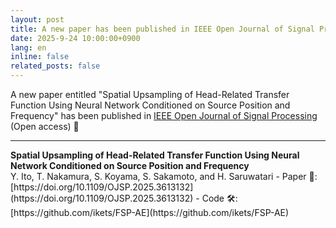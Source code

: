 ```yaml
---
layout: post
title: A new paper has been published in IEEE Open Journal of Signal Processing 🎉 
date: 2025-9-24 10:00:00+0900
lang: en
inline: false
related_posts: false
---
```


A new paper entitled "Spatial Upsampling of Head-Related Transfer Function Using Neural Network Conditioned on Source Position and Frequency" has been published in [IEEE Open Journal of Signal Processing](https://ieeexplore.ieee.org/xpl/RecentIssue.jsp?punumber=8782710) (Open access) 🎉 

***

<div style="font-weight:bolder">Spatial Upsampling of Head-Related Transfer Function Using Neural Network Conditioned on Source Position and Frequency</div>
Y. Ito, T. Nakamura, S. Koyama, S. Sakamoto, and H. Saruwatari
- Paper 📝: [https://doi.org/10.1109/OJSP.2025.3613132](https://doi.org/10.1109/OJSP.2025.3613132)
- Code 🛠️: [https://github.com/ikets/FSP-AE](https://github.com/ikets/FSP-AE)
